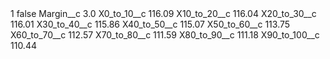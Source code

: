 <?xml version="1.0" encoding="UTF-8"?>
<CustomMetadata xmlns="http://soap.sforce.com/2006/04/metadata" xmlns:xsi="http://www.w3.org/2001/XMLSchema-instance" xmlns:xsd="http://www.w3.org/2001/XMLSchema">
    <label>1</label>
    <protected>false</protected>
    <values>
        <field>Margin__c</field>
        <value xsi:type="xsd:double">3.0</value>
    </values>
    <values>
        <field>X0_to_10__c</field>
        <value xsi:type="xsd:double">116.09</value>
    </values>
    <values>
        <field>X10_to_20__c</field>
        <value xsi:type="xsd:double">116.04</value>
    </values>
    <values>
        <field>X20_to_30__c</field>
        <value xsi:type="xsd:double">116.01</value>
    </values>
    <values>
        <field>X30_to_40__c</field>
        <value xsi:type="xsd:double">115.86</value>
    </values>
    <values>
        <field>X40_to_50__c</field>
        <value xsi:type="xsd:double">115.07</value>
    </values>
    <values>
        <field>X50_to_60__c</field>
        <value xsi:type="xsd:double">113.75</value>
    </values>
    <values>
        <field>X60_to_70__c</field>
        <value xsi:type="xsd:double">112.57</value>
    </values>
    <values>
        <field>X70_to_80__c</field>
        <value xsi:type="xsd:double">111.59</value>
    </values>
    <values>
        <field>X80_to_90__c</field>
        <value xsi:type="xsd:double">111.18</value>
    </values>
    <values>
        <field>X90_to_100__c</field>
        <value xsi:type="xsd:double">110.44</value>
    </values>
</CustomMetadata>
